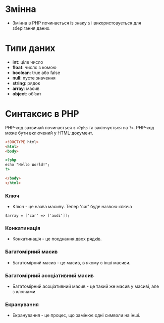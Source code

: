 # Змінна

- Змінна в PHP починається із знаку `$` і використовується для зберігання даних.

# Типи даних

- **int**: ціле число
- **float**: число з комою
- **boolean**: true або false
- **null**: пусте значення
- **string**: рядок
- **array**: масив
- **object**: обʼєкт

# Синтаксис в PHP

PHP-код зазвичай починається з `<?php` та закінчується на `?>`. PHP-код може бути включений у HTML-документ.

```html
<!DOCTYPE html>
<html>
<body>

<?php
echo "Hello World!";
?>

</body>
</html>
```

### Ключ
- Ключ - це назва масиву. Тепер 'car' буде назвою ключа 
``` 
$array = ['car' => ['audi']];
``` 

### Конкатинація
- Конкатинація - це поєднання двох рядків.

### Багатомірний масив
- Багатомірний масив - це масив, в якому є інші масиви.

### Багатомірний асоціативний масив
- Багатомірний асоціативний масив - це такий же масив у масиві, але з ключами.

### Екранування
- Екранування - це процес, що замінює одні символи на інші.

